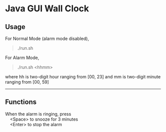 # Java GUI Wall Clock

## Usage

For Normal Mode (alarm mode disabled),

> ./run.sh

For Alarm Mode,

> ./run.sh &lt;hhmm&gt;

where hh is two-digit hour ranging from [00, 23] and mm is two-digit minute ranging from [00, 59]

---

## Functions

When the alarm is ringing, press \
&nbsp;&nbsp;&nbsp;&nbsp;&lt;Space&gt; to snooze for 3 minutes \
&nbsp;&nbsp;&nbsp;&nbsp;&lt;Enter&gt; to stop the alarm
